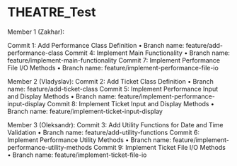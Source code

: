 # THEATRE_Test

Member 1 (Zakhar):

Commit 1: Add Performance Class Definition • Branch name: feature/add-performance-class
Commit 4: Implement Main Functionality • Branch name: feature/implement-main-functionality
Commit 7: Implement Performance File I/O Methods • Branch name: feature/implement-performance-file-io

Member 2 (Vladyslav):
Commit 2: Add Ticket Class Definition • Branch name: feature/add-ticket-class
Commit 5: Implement Performance Input and Display Methods • Branch name: feature/implement-performance-input-display
Commit 8: Implement Ticket Input and Display Methods • Branch name: feature/implement-ticket-input-display

Member 3 (Oleksandr):
Commit 3: Add Utility Functions for Date and Time Validation • Branch name: feature/add-utility-functions
Commit 6: Implement Performance Utility Methods • Branch name: feature/implement-performance-utility-methods
Commit 9: Implement Ticket File I/O Methods • Branch name: feature/implement-ticket-file-io
